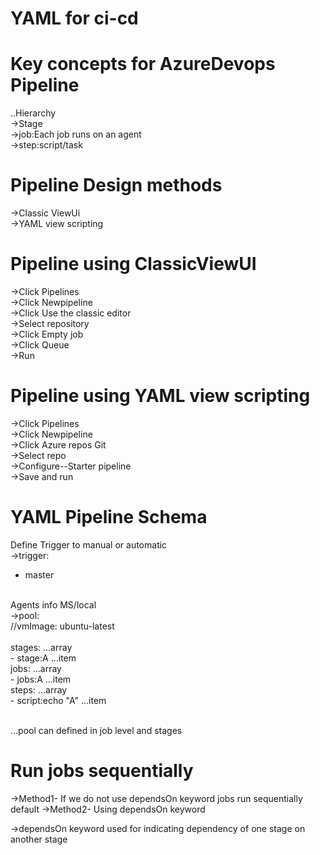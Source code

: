 # YAML for ci-cd

# Key concepts for AzureDevops Pipeline

  ..Hierarchy<br>
         ->Stage<br>
           ->job:Each job runs on an agent<br>
             ->step:script/task<br>

# Pipeline Design methods

   ->Classic ViewUi<br>
   ->YAML view scripting<br>


# Pipeline using ClassicViewUI

  ->Click Pipelines<br>
  ->Click Newpipeline<br>
  ->Click Use the classic editor<br>
  ->Select repository<br>
  ->Click Empty job<br>
  ->Click Queue<br>
  ->Run<br>

# Pipeline using YAML view scripting

  ->Click Pipelines<br>
  ->Click Newpipeline<br>
  ->Click Azure repos Git<br>
  ->Select repo<br>
  ->Configure--Starter pipeline<br>
  ->Save and run<br>

# YAML Pipeline Schema


 Define Trigger to manual or automatic <br>
 ->trigger:  <br>
   - master<br>
 <br>
 Agents info MS/local<br>
 ->pool:<br>
    //vmImage: ubuntu-latest<br>
 <br>
 stages:  ...array<br>
  - stage:A  ...item<br>
    jobs:    ...array<br>
     - jobs:A ...item<br>
       steps:   ...array<br>
        - script:echo "A"  ...item<br>
  <br>

...pool can defined in job level and stages <br>


# Run jobs sequentially

 ->Method1- If we do not use dependsOn keyword jobs run sequentially default
 ->Method2- Using dependsOn keyword

 ->dependsOn keyword used for indicating dependency of one stage on another stage

 

 
 
       
 
  

 








     


